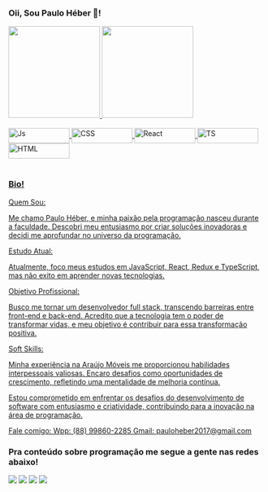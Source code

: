  ### Oii, Sou Paulo Héber 👋!
<div>
 
  <a href="https://github.com/Paulo-Heber">
  <img height="180em" src="https://github-readme-stats.vercel.app/api?username=Paulo-Heber&show_icons=true&theme=tokyonight&include_all_commits=true&count_private=true"/>
  <img height="180em" src="https://github-readme-stats.vercel.app/api/top-langs/?username=Paulo-Heber&layout=compact&langs_count=6&theme=tokyonight"/>
</div>
<div style="display: inline_block"><br>
  <img align="center" alt="Js" height="30" width="120" src="https://img.shields.io/badge/JavaScript-323330?style=for-the-badge&logo=javascript&logoColor=F7DF1E">
  <img align="center" alt="CSS" height="30" width="120" src="https://img.shields.io/badge/CSS3-1572B6?style=for-the-badge&logo=css3&logoColor=white">
  <img align="center" alt="React" height="30" width="120" src="https://img.shields.io/badge/React-20232A?style=for-the-badge&logo=react&logoColor=61DAFB">
  <img align="center" alt="TS" height="30" width="120" src="https://img.shields.io/badge/TypeScript-007ACC?style=for-the-badge&logo=typescript&logoColor=white">
  <img align="center" alt="HTML" height="30" width="120" src="https://img.shields.io/badge/HTML5-E34F26?style=for-the-badge&logo=html5&logoColor=white">
</div>
 
 <br>

### Bio!
<p>Quem Sou:

Me chamo Paulo Héber, e minha paixão pela programação nasceu durante a faculdade. Descobri meu entusiasmo por criar soluções inovadoras e decidi me aprofundar no universo da programação.

Estudo Atual:

Atualmente, foco meus estudos em JavaScript, React, Redux e TypeScript, mas não exito em aprender novas tecnologias.

Objetivo Profissional:

Busco me tornar um desenvolvedor full stack, transcendo barreiras entre front-end e back-end. Acredito que a tecnologia tem o poder de transformar vidas, e meu objetivo é contribuir para essa transformação positiva.

Soft Skills:

Minha experiência na Araújo Móveis me proporcionou habilidades interpessoais valiosas. Encaro desafios como oportunidades de crescimento, refletindo uma mentalidade de melhoria contínua.

Estou comprometido em enfrentar os desafios do desenvolvimento de software com entusiasmo e criatividade, contribuindo para a inovação na área de programação.

Fale comigo:
Wpp: (88) 99860-2285
Gmail: pauloheber2017@gmail.com</p>

 
  ### Pra conteúdo sobre programação me segue a gente nas redes abaixo!
 
<div> 
 
  <a href="https://instagram.com/Paulo-Heber" target="_blank"><img src="https://img.shields.io/badge/-Instagram-%23E4405F?style=for-the-badge&logo=instagram&logoColor=white" target="_blank"></a>
 <a href="https://discord.gg/nPVFFDP5" target="_blank"><img src="https://img.shields.io/badge/Discord-7289DA?style=for-the-badge&logo=discord&logoColor=white" target="_blank"></a> 
  <a href = "mailto:pauloheber2017@mgail.com"><img src="https://img.shields.io/badge/-Gmail-%23333?style=for-the-badge&logo=gmail&logoColor=white" target="_blank"></a>
  <a href="http://www.linkedin.com/in/paulo-héber-aba953236" target="_blank"><img src="https://img.shields.io/badge/-LinkedIn-%230077B5?style=for-the-badge&logo=linkedin&logoColor=white" target="_blank"></a> 
 


</div>
